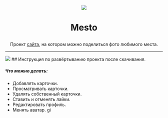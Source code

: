 <p align="center"><img src="https://img.icons8.com/cute-clipart/64/000000/national-park.png"/></p>  

# <p align="center">Mesto</p>

<p align="center"> Проект <a href='https://artem-chumak.github.io/mesto/'>сайта</a>, на котором можно поделиться фото любимого места.</p>  

---
<img src="https://img.icons8.com/plasticine/25/000000/refer-to-manual.png"/>  
## Инструкция по развёртыванию проекта после скачивания.

##### Что можно делать:
- Добавлять карточки.
- Просматривать карточки.
- Удалять собственный карточки.
- Ставить и отменять лайки.
- Редактировать профиль.
- Менять аватар.
gi
